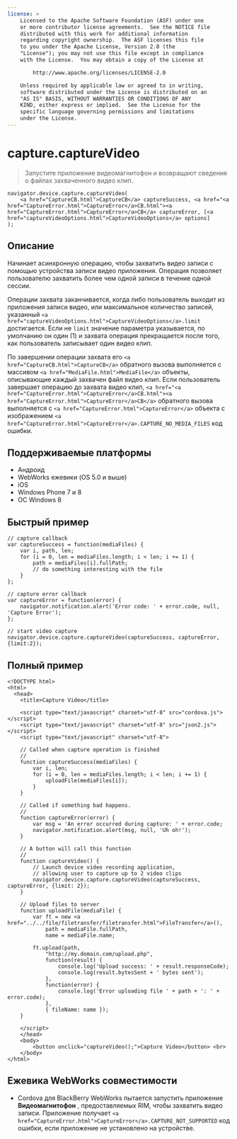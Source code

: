 ```yaml
---
license: >
    Licensed to the Apache Software Foundation (ASF) under one
    or more contributor license agreements.  See the NOTICE file
    distributed with this work for additional information
    regarding copyright ownership.  The ASF licenses this file
    to you under the Apache License, Version 2.0 (the
    "License"); you may not use this file except in compliance
    with the License.  You may obtain a copy of the License at

        http://www.apache.org/licenses/LICENSE-2.0

    Unless required by applicable law or agreed to in writing,
    software distributed under the License is distributed on an
    "AS IS" BASIS, WITHOUT WARRANTIES OR CONDITIONS OF ANY
    KIND, either express or implied.  See the License for the
    specific language governing permissions and limitations
    under the License.
---
```


# capture.captureVideo

> Запустите приложение видеомагнитофон и возвращают сведения о файлах захваченного видео клип.

    navigator.device.capture.captureVideo(
        <a href="CaptureCB.html">CaptureCB</a> captureSuccess, <a href="<a href="CaptureError.html">CaptureError</a>CB.html"><a href="CaptureError.html">CaptureError</a>CB</a> captureError, [<a href="captureVideoOptions.html">CaptureVideoOptions</a> options]
    );
    

## Описание

Начинает асинхронную операцию, чтобы захватить видео записи с помощью устройства записи видео приложения. Операция позволяет пользователю захватить более чем одной записи в течение одной сессии.

Операции захвата заканчивается, когда либо пользователь выходит из приложения записи видео, или максимальное количество записей, указанный `<a href="captureVideoOptions.html">CaptureVideoOptions</a>.limit` достигается. Если не `limit` значение параметра указывается, по умолчанию он один (1) и захвата операция прекращается после того, как пользователь записывает один видео клип.

По завершении операции захвата его `<a href="CaptureCB.html">CaptureCB</a>` обратного вызова выполняется с массивом `<a href="MediaFile.html">MediaFile</a>` объекты, описывающие каждый захвачен файл видео клип. Если пользователь завершает операцию до захвата видео клип, `<a href="<a href="CaptureError.html">CaptureError</a>CB.html"><a href="CaptureError.html">CaptureError</a>CB</a>` обратного вызова выполняется с `<a href="CaptureError.html">CaptureError</a>` объекта с изображением `<a href="CaptureError.html">CaptureError</a>.CAPTURE_NO_MEDIA_FILES` код ошибки.

## Поддерживаемые платформы

*   Андроид
*   WebWorks ежевики (OS 5.0 и выше)
*   iOS
*   Windows Phone 7 и 8
*   ОС Windows 8

## Быстрый пример

    // capture callback
    var captureSuccess = function(mediaFiles) {
        var i, path, len;
        for (i = 0, len = mediaFiles.length; i < len; i += 1) {
            path = mediaFiles[i].fullPath;
            // do something interesting with the file
        }
    };
    
    // capture error callback
    var captureError = function(error) {
        navigator.notification.alert('Error code: ' + error.code, null, 'Capture Error');
    };
    
    // start video capture
    navigator.device.capture.captureVideo(captureSuccess, captureError, {limit:2});
    

## Полный пример

    <!DOCTYPE html>
    <html>
      <head>
        <title>Capture Video</title>
    
        <script type="text/javascript" charset="utf-8" src="cordova.js"></script>
        <script type="text/javascript" charset="utf-8" src="json2.js"></script>
        <script type="text/javascript" charset="utf-8">
    
        // Called when capture operation is finished
        //
        function captureSuccess(mediaFiles) {
            var i, len;
            for (i = 0, len = mediaFiles.length; i < len; i += 1) {
                uploadFile(mediaFiles[i]);
            }
        }
    
        // Called if something bad happens.
        //
        function captureError(error) {
            var msg = 'An error occurred during capture: ' + error.code;
            navigator.notification.alert(msg, null, 'Uh oh!');
        }
    
        // A button will call this function
        //
        function captureVideo() {
            // Launch device video recording application,
            // allowing user to capture up to 2 video clips
            navigator.device.capture.captureVideo(captureSuccess, captureError, {limit: 2});
        }
    
        // Upload files to server
        function uploadFile(mediaFile) {
            var ft = new <a href="../../file/filetransfer/filetransfer.html">FileTransfer</a>(),
                path = mediaFile.fullPath,
                name = mediaFile.name;
    
            ft.upload(path,
                "http://my.domain.com/upload.php",
                function(result) {
                    console.log('Upload success: ' + result.responseCode);
                    console.log(result.bytesSent + ' bytes sent');
                },
                function(error) {
                    console.log('Error uploading file ' + path + ': ' + error.code);
                },
                { fileName: name });
        }
    
        </script>
        </head>
        <body>
            <button onclick="captureVideo();">Capture Video</button> <br>
        </body>
    </html>
    

## Ежевика WebWorks совместимости

*   Cordova для BlackBerry WebWorks пытается запустить приложение **Видеомагнитофон** , предоставляемых RIM, чтобы захватить видео записи. Приложение получает `<a href="CaptureError.html">CaptureError</a>.CAPTURE_NOT_SUPPORTED` код ошибки, если приложение не установлено на устройстве.
